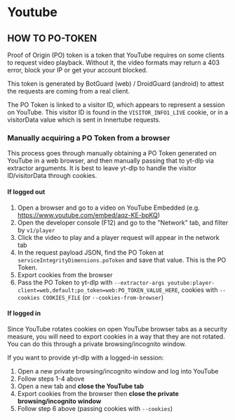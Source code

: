 # Youtube

## HOW TO PO-TOKEN

Proof of Origin (PO) token is a token that YouTube requires on some clients to request video playback. Without it, the video formats may return a 403 error, block your IP or get your account blocked.

This token is generated by BotGuard (web) / DroidGuard (android) to attest the requests are coming from a real client.

The PO Token is linked to a visitor ID, which appears to represent a session on YouTube. This visitor ID is found in the `VISITOR_INFO1_LIVE` cookie, or in a visitorData value which is sent in Innertube requests. 

### Manually acquiring a PO Token from a browser

This process goes through manually obtaining a PO Token generated on YouTube in a web browser, and then manually passing that to yt-dlp via extractor arguments. It is best to leave yt-dlp to handle the visitor ID/visitorData through cookies.

#### If logged out

1. Open a browser and go to a video on YouTube Embedded (e.g. https://www.youtube.com/embed/aqz-KE-bpKQ)
2. Open the developer console (F12) and go to the "Network" tab, and filter by `v1/player`
3. Click the video to play and a player request will appear in the network tab
4. In the request payload JSON, find the PO Token at `serviceIntegrityDimensions.poToken` and save that value. This is the PO Token.
5. Export cookies from the browser
6. Pass the PO Token to yt-dlp with `--extractor-args youtube:player-client=web,default;po_token=web:PO_TOKEN_VALUE_HERE`, cookies with `--cookies COOKIES_FILE` (or `--cookies-from-browser`)

#### If logged in

Since YouTube rotates cookies on open YouTube browser tabs as a security measure, you will need to export cookies in a way that they are not rotated. You can do this through a private browsing/incognito window.

If you want to provide yt-dlp with a logged-in session:

1. Open a new private browsing/incognito window and log into YouTube
2. Follow steps 1-4 above
3. Open a new tab and **close the YouTube tab**
4. Export cookies from the browser then **close the private browsing/incognito window**
5. Follow step 6 above (passing cookies with `--cookies`)